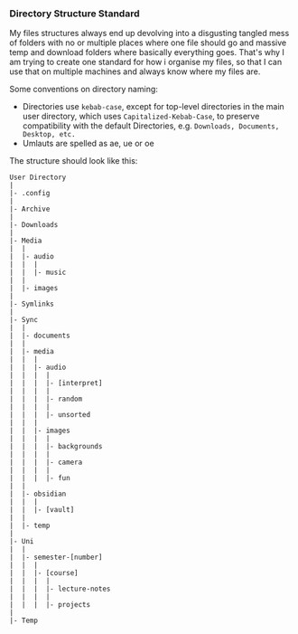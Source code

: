 ### Directory Structure Standard

My files structures always end up devolving into a disgusting tangled mess of folders with no or multiple places where one file should go and massive temp and download folders where basically everything goes.
That's why I am trying to create one standard for how i organise my files, so that I can use that on multiple machines and always know where my files are.

Some conventions on directory naming:
- Directories use `kebab-case`, except for top-level directories in the main user directory, which uses `Capitalized-Kebab-Case`, to preserve compatibility with the default Directories, e.g. `Downloads, Documents, Desktop, etc.`
- Umlauts are spelled as ae, ue or oe

The structure should look like this:

```
User Directory
|
|- .config
|
|- Archive
|
|- Downloads
|
|- Media
|  |
|  |- audio
|  |  |
|  |  |- music
|  |
|  |- images
|
|- Symlinks
|
|- Sync
|  |
|  |- documents
|  |
|  |- media
|  |  |
|  |  |- audio
|  |  |  |
|  |  |  |- [interpret]
|  |  |  |
|  |  |  |- random
|  |  |  |
|  |  |  |- unsorted
|  |  |
|  |  |- images
|  |  |  |
|  |  |  |- backgrounds
|  |  |  |
|  |  |  |- camera
|  |  |  |
|  |  |  |- fun 
|  |
|  |- obsidian
|  |  |
|  |  |- [vault]
|  |
|  |- temp
|
|- Uni
|  |
|  |- semester-[number]
|  |  |
|  |  |- [course]
|  |  |  |
|  |  |  |- lecture-notes
|  |  |  |
|  |  |  |- projects
|
|- Temp
```
